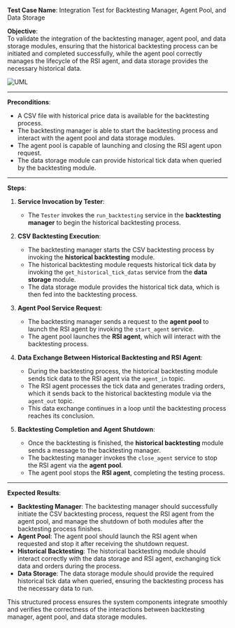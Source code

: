 **Test Case Name**: Integration Test for Backtesting Manager, Agent Pool, and Data Storage

**Objective**:  
To validate the integration of the backtesting manager, agent pool, and data storage modules, ensuring that the historical backtesting process can be initiated and completed successfully, while the agent pool correctly manages the lifecycle of the RSI agent, and data storage provides the necessary historical data.

![UML](https://www.plantuml.com/plantuml/png/PP9DRkim38JtF0MNpq3U1RmeqfyM3T2YGHnqQp0MeGXn95MIYnw_b8KajhlbZ8OVAQvZef26Sm_9f9xnWRfJufYCrVXEbZI75TvhjWctplKh9AlmYH9XarmG6JSsSQ0k6MS1g9CgxZbA3S1BjEcC9tbzk0MtvnAC5F6GpZCRvLQjbrPP9JyJZoPAlEceRoTn9MPct3MRTamQG_HCKmBVnWAVPHK12Z3-lyiyDOR1pXhyQ_xKAX1dUL1ZatU8ZytdT7rY45tYQzpnro15VBtobnNcNCsfdSmbcASs8yOALBmqs0RtRHGl0-02GVxMH6Ol7pR6ZzzRTb41-T6i2_742j0xvmlKyqzt9AiPtwG4Y2W4rsTi5Uu5iU3lQop_PMmrEabVY4VdHr0S9ZOt28G8cVkwxEd5lHXhuf7LT2wvCxyOgkjTvELGIoUifPCSzYy0)

---

**Preconditions**:
- A CSV file with historical price data is available for the backtesting process.
- The backtesting manager is able to start the backtesting process and interact with the agent pool and data storage modules.
- The agent pool is capable of launching and closing the RSI agent upon request.
- The data storage module can provide historical tick data when queried by the backtesting module.

---

**Steps**:

1. **Service Invocation by Tester**:
   - The `Tester` invokes the `run_backtesting` service in the **backtesting manager** to begin the historical backtesting process.

2. **CSV Backtesting Execution**:
   - The backtesting manager starts the CSV backtesting process by invoking the **historical backtesting** module.
   - The historical backtesting module requests historical tick data by invoking the `get_historical_tick_datas` service from the **data storage** module.
   - The data storage module provides the historical tick data, which is then fed into the backtesting process.

3. **Agent Pool Service Request**:
   - The backtesting manager sends a request to the **agent pool** to launch the RSI agent by invoking the `start_agent` service.
   - The agent pool launches the **RSI agent**, which will interact with the backtesting process.

4. **Data Exchange Between Historical Backtesting and RSI Agent**:
   - During the backtesting process, the historical backtesting module sends tick data to the RSI agent via the `agent_in` topic.
   - The RSI agent processes the tick data and generates trading orders, which it sends back to the historical backtesting module via the `agent_out` topic.
   - This data exchange continues in a loop until the backtesting process reaches its conclusion.

5. **Backtesting Completion and Agent Shutdown**:
   - Once the backtesting is finished, the **historical backtesting** module sends a message to the backtesting manager.
   - The backtesting manager invokes the `close_agent` service to stop the RSI agent via the **agent pool**.
   - The agent pool stops the **RSI agent**, completing the testing process.

---

**Expected Results**:
- **Backtesting Manager**: The backtesting manager should successfully initiate the CSV backtesting process, request the RSI agent from the agent pool, and manage the shutdown of both modules after the backtesting process finishes.
- **Agent Pool**: The agent pool should launch the RSI agent when requested and stop it after receiving the shutdown request.
- **Historical Backtesting**: The historical backtesting module should interact correctly with the data storage and RSI agent, exchanging tick data and orders during the process.
- **Data Storage**: The data storage module should provide the required historical tick data when queried, ensuring the backtesting process has the necessary data to run.

This structured process ensures the system components integrate smoothly and verifies the correctness of the interactions between backtesting manager, agent pool, and data storage modules.